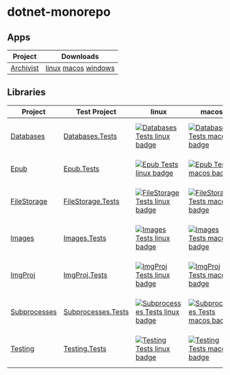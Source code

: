 # dotnet-monorepo

## Apps

| Project | Downloads |
| --- | --- |
| [Archivist](https://github.com/jayruin/dotnet-monorepo/tree/master/src/Archivist) | [linux](https://github.com/jayruin/dotnet-monorepo/releases/download/Archivist/Archivist-linux) [macos](https://github.com/jayruin/dotnet-monorepo/releases/download/Archivist/Archivist-macos) [windows](https://github.com/jayruin/dotnet-monorepo/releases/download/Archivist/Archivist-windows.exe)


## Libraries

| Project | Test Project | linux | macos | windows |
| --- | --- | --- | --- | --- |
| [Databases](https://github.com/jayruin/dotnet-monorepo/tree/master/src/Databases) | [Databases.Tests](https://github.com/jayruin/dotnet-monorepo/tree/master/src/Databases.Tests) | [![Databases Tests linux badge](https://img.shields.io/endpoint?style=for-the-badge&url=https%3A%2F%2Fraw.githubusercontent.com%2Fjayruin%2Fdotnet-monorepo%2Fgh-pages%2FDatabases.Tests.badges.linux.json)](https://jayruin.github.io/dotnet-monorepo/Databases.Tests.linux.html) | [![Databases Tests macos badge](https://img.shields.io/endpoint?style=for-the-badge&url=https%3A%2F%2Fraw.githubusercontent.com%2Fjayruin%2Fdotnet-monorepo%2Fgh-pages%2FDatabases.Tests.badges.macos.json)](https://jayruin.github.io/dotnet-monorepo/Databases.Tests.macos.html) | [![Databases Tests windows badge](https://img.shields.io/endpoint?style=for-the-badge&url=https%3A%2F%2Fraw.githubusercontent.com%2Fjayruin%2Fdotnet-monorepo%2Fgh-pages%2FDatabases.Tests.badges.windows.json)](https://jayruin.github.io/dotnet-monorepo/Databases.Tests.windows.html) |
| [Epub](https://github.com/jayruin/dotnet-monorepo/tree/master/src/Epub) | [Epub.Tests](https://github.com/jayruin/dotnet-monorepo/tree/master/src/Epub.Tests) | [![Epub Tests linux badge](https://img.shields.io/endpoint?style=for-the-badge&url=https%3A%2F%2Fraw.githubusercontent.com%2Fjayruin%2Fdotnet-monorepo%2Fgh-pages%2FEpub.Tests.badges.linux.json)](https://jayruin.github.io/dotnet-monorepo/Epub.Tests.linux.html) | [![Epub Tests macos badge](https://img.shields.io/endpoint?style=for-the-badge&url=https%3A%2F%2Fraw.githubusercontent.com%2Fjayruin%2Fdotnet-monorepo%2Fgh-pages%2FEpub.Tests.badges.macos.json)](https://jayruin.github.io/dotnet-monorepo/Epub.Tests.macos.html) | [![Epub Tests windows badge](https://img.shields.io/endpoint?style=for-the-badge&url=https%3A%2F%2Fraw.githubusercontent.com%2Fjayruin%2Fdotnet-monorepo%2Fgh-pages%2FEpub.Tests.badges.windows.json)](https://jayruin.github.io/dotnet-monorepo/Epub.Tests.windows.html) |
| [FileStorage](https://github.com/jayruin/dotnet-monorepo/tree/master/src/FileStorage) | [FileStorage.Tests](https://github.com/jayruin/dotnet-monorepo/tree/master/src/FileStorage.Tests) | [![FileStorage Tests linux badge](https://img.shields.io/endpoint?style=for-the-badge&url=https%3A%2F%2Fraw.githubusercontent.com%2Fjayruin%2Fdotnet-monorepo%2Fgh-pages%2FFileStorage.Tests.badges.linux.json)](https://jayruin.github.io/dotnet-monorepo/FileStorage.Tests.linux.html) | [![FileStorage Tests macos badge](https://img.shields.io/endpoint?style=for-the-badge&url=https%3A%2F%2Fraw.githubusercontent.com%2Fjayruin%2Fdotnet-monorepo%2Fgh-pages%2FFileStorage.Tests.badges.macos.json)](https://jayruin.github.io/dotnet-monorepo/FileStorage.Tests.macos.html) | [![FileStorage Tests windows badge](https://img.shields.io/endpoint?style=for-the-badge&url=https%3A%2F%2Fraw.githubusercontent.com%2Fjayruin%2Fdotnet-monorepo%2Fgh-pages%2FFileStorage.Tests.badges.windows.json)](https://jayruin.github.io/dotnet-monorepo/FileStorage.Tests.windows.html) |
| [Images](https://github.com/jayruin/dotnet-monorepo/tree/master/src/Images) | [Images.Tests](https://github.com/jayruin/dotnet-monorepo/tree/master/src/Images.Tests) | [![Images Tests linux badge](https://img.shields.io/endpoint?style=for-the-badge&url=https%3A%2F%2Fraw.githubusercontent.com%2Fjayruin%2Fdotnet-monorepo%2Fgh-pages%2FImages.Tests.badges.linux.json)](https://jayruin.github.io/dotnet-monorepo/Images.Tests.linux.html) | [![Images Tests macos badge](https://img.shields.io/endpoint?style=for-the-badge&url=https%3A%2F%2Fraw.githubusercontent.com%2Fjayruin%2Fdotnet-monorepo%2Fgh-pages%2FImages.Tests.badges.macos.json)](https://jayruin.github.io/dotnet-monorepo/Images.Tests.macos.html) | [![Images Tests windows badge](https://img.shields.io/endpoint?style=for-the-badge&url=https%3A%2F%2Fraw.githubusercontent.com%2Fjayruin%2Fdotnet-monorepo%2Fgh-pages%2FImages.Tests.badges.windows.json)](https://jayruin.github.io/dotnet-monorepo/Images.Tests.windows.html) |
| [ImgProj](https://github.com/jayruin/dotnet-monorepo/tree/master/src/ImgProj) | [ImgProj.Tests](https://github.com/jayruin/dotnet-monorepo/tree/master/src/ImgProj.Tests) | [![ImgProj Tests linux badge](https://img.shields.io/endpoint?style=for-the-badge&url=https%3A%2F%2Fraw.githubusercontent.com%2Fjayruin%2Fdotnet-monorepo%2Fgh-pages%2FImgProj.Tests.badges.linux.json)](https://jayruin.github.io/dotnet-monorepo/ImgProj.Tests.linux.html) | [![ImgProj Tests macos badge](https://img.shields.io/endpoint?style=for-the-badge&url=https%3A%2F%2Fraw.githubusercontent.com%2Fjayruin%2Fdotnet-monorepo%2Fgh-pages%2FImgProj.Tests.badges.macos.json)](https://jayruin.github.io/dotnet-monorepo/ImgProj.Tests.macos.html) | [![ImgProj Tests windows badge](https://img.shields.io/endpoint?style=for-the-badge&url=https%3A%2F%2Fraw.githubusercontent.com%2Fjayruin%2Fdotnet-monorepo%2Fgh-pages%2FImgProj.Tests.badges.windows.json)](https://jayruin.github.io/dotnet-monorepo/ImgProj.Tests.windows.html) |
| [Subprocesses](https://github.com/jayruin/dotnet-monorepo/tree/master/src/Subprocesses) | [Subprocesses.Tests](https://github.com/jayruin/dotnet-monorepo/tree/master/src/Subprocesses.Tests) | [![Subprocesses Tests linux badge](https://img.shields.io/endpoint?style=for-the-badge&url=https%3A%2F%2Fraw.githubusercontent.com%2Fjayruin%2Fdotnet-monorepo%2Fgh-pages%2FSubprocesses.Tests.badges.linux.json)](https://jayruin.github.io/dotnet-monorepo/Subprocesses.Tests.linux.html) | [![Subprocesses Tests macos badge](https://img.shields.io/endpoint?style=for-the-badge&url=https%3A%2F%2Fraw.githubusercontent.com%2Fjayruin%2Fdotnet-monorepo%2Fgh-pages%2FSubprocesses.Tests.badges.macos.json)](https://jayruin.github.io/dotnet-monorepo/Subprocesses.Tests.macos.html) | [![Subprocesses Tests windows badge](https://img.shields.io/endpoint?style=for-the-badge&url=https%3A%2F%2Fraw.githubusercontent.com%2Fjayruin%2Fdotnet-monorepo%2Fgh-pages%2FSubprocesses.Tests.badges.windows.json)](https://jayruin.github.io/dotnet-monorepo/Subprocesses.Tests.windows.html) |
| [Testing](https://github.com/jayruin/dotnet-monorepo/tree/master/src/Testing) | [Testing.Tests](https://github.com/jayruin/dotnet-monorepo/tree/master/src/Testing.Tests) | [![Testing Tests linux badge](https://img.shields.io/endpoint?style=for-the-badge&url=https%3A%2F%2Fraw.githubusercontent.com%2Fjayruin%2Fdotnet-monorepo%2Fgh-pages%2FTesting.Tests.badges.linux.json)](https://jayruin.github.io/dotnet-monorepo/Testing.Tests.linux.html) | [![Testing Tests macos badge](https://img.shields.io/endpoint?style=for-the-badge&url=https%3A%2F%2Fraw.githubusercontent.com%2Fjayruin%2Fdotnet-monorepo%2Fgh-pages%2FTesting.Tests.badges.macos.json)](https://jayruin.github.io/dotnet-monorepo/Testing.Tests.macos.html) | [![Testing Tests windows badge](https://img.shields.io/endpoint?style=for-the-badge&url=https%3A%2F%2Fraw.githubusercontent.com%2Fjayruin%2Fdotnet-monorepo%2Fgh-pages%2FTesting.Tests.badges.windows.json)](https://jayruin.github.io/dotnet-monorepo/Testing.Tests.windows.html) |
